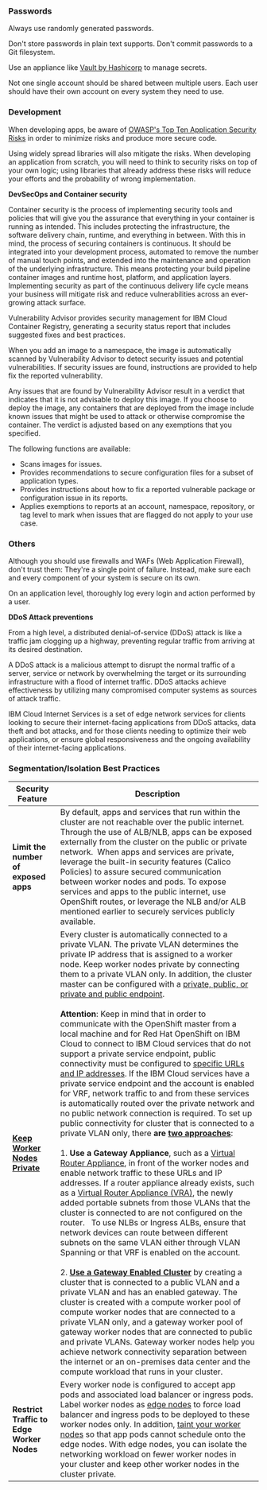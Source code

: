 ### Passwords

Always use randomly generated passwords.

Don't store passwords in plain text supports. Don't commit passwords to a Git filesystem.

Use an appliance like [Vault by Hashicorp](https://www.vaultproject.io/) to manage secrets.

Not one single account should be shared between multiple users. Each user should have their own account on every system they need to use.

### Development

When developing apps, be aware of [OWASP's Top Ten Application Security Risks](https://owasp.org/www-project-top-ten/) in order to minimize risks and produce more secure code.

Using widely spread libraries will also mitigate the risks. When developing an application from scratch, you will need to think to security risks on top of your own logic; using libraries that already address these risks will reduce your efforts and the probability of wrong implementation.

**DevSecOps and Container security**

Container security is the process of implementing security tools and policies that will give you the assurance that everything in your container is running as intended. This includes protecting the infrastructure, the software delivery chain, runtime, and everything in between.
With this in mind, the process of securing containers is continuous. It should be integrated into your development process, automated to remove the number of manual touch points, and extended into the maintenance and operation of the underlying infrastructure. This means protecting your build pipeline container images and runtime host, platform, and application layers. Implementing security as part of the continuous delivery life cycle means your business will mitigate risk and reduce vulnerabilities across an ever-growing attack surface.

Vulnerability Advisor provides security management for IBM Cloud Container Registry, generating a security status report that includes suggested fixes and best practices.

When you add an image to a namespace, the image is automatically scanned by Vulnerability Advisor to detect security issues and potential vulnerabilities. If security issues are found, instructions are provided to help fix the reported vulnerability.

Any issues that are found by Vulnerability Advisor result in a verdict that indicates that it is not advisable to deploy this image. If you choose to deploy the image, any containers that are deployed from the image include known issues that might be used to attack or otherwise compromise the container. The verdict is adjusted based on any exemptions that you specified.

The following functions are available:

- Scans images for issues.
- Provides recommendations to secure configuration files for a subset of application types.
- Provides instructions about how to fix a reported vulnerable package or configuration issue in its reports.
- Applies exemptions to reports at an account, namespace, repository, or tag level to mark when issues that are flagged do not apply to your use case.


### Others

Although you should use firewalls and WAFs (Web Application Firewall), don't trust them: They're a single point of failure. Instead, make sure each and every component of your system is secure on its own.

On an application level, thoroughly log every login and action performed by a user.

**DDoS Attack preventions**

From a high level, a distributed denial-of-service (DDoS) attack is like a traffic jam clogging up a highway, preventing regular traffic from arriving at its desired destination.

A DDoS attack is a malicious attempt to disrupt the normal traffic of a server, service or network by overwhelming the target or its surrounding infrastructure with a flood of internet traffic. DDoS attacks achieve effectiveness by utilizing many compromised computer systems as sources of attack traffic.

IBM Cloud Internet Services is a set of edge network services for clients looking to secure their internet-facing applications from DDoS attacks, data theft and bot attacks, and for those clients needing to optimize their web applications, or ensure global responsiveness and the ongoing availability of their internet-facing applications.

### Segmentation/Isolation Best Practices

| **Security Feature** | **Description** |
| ---------------- | ----------- |
| **Limit the number of exposed apps** | By default, apps and services that run within the cluster are not reachable over the public internet. Through the use of ALB/NLB, apps can be exposed externally from the cluster on the public or private network.  When apps and services are private, leverage the built-in security features (Calico Policies) to assure secured communication between worker nodes and pods. To expose services and apps to the public internet, use OpenShift routes, or leverage the NLB and/or ALB mentioned earlier to securely services publicly available.                                                                                                        |
| **[Keep Worker Nodes Private](https://cloud.ibm.com/docs/openshift?topic=openshift-security#network_segmentation)** | Every cluster is automatically connected to a private VLAN. The private VLAN determines the private IP address that is assigned to a worker node. Keep worker nodes private by connecting them to a private VLAN only. In addition, the cluster master can be configured with a [private, public, or private and public endpoint](https://cloud.ibm.com/docs/openshift?topic=openshift-plan_clusters#workeruser-master). <br><br>**Attention**: Keep in mind that in order to communicate with the OpenShift master from a local machine and for Red Hat OpenShift on IBM Cloud to connect to IBM Cloud services that do not support a private service endpoint, public connectivity must be configured to [specific URLs and IP addresses](https://cloud.ibm.com/docs/openshift?topic=openshift-firewall#firewall_outbound). If the IBM Cloud services have a private service endpoint and the account is enabled for VRF, network traffic to and from these services is automatically routed over the private network and no public network connection is required. To set up public connectivity for cluster that is connected to a private VLAN only, there **are [two approaches](https://cloud.ibm.com/docs/containers?topic=containers-plan_clusters#gateway)**: <br><br>1. **Use a Gateway Appliance**, such as a [Virtual Router Appliance](https://cloud.ibm.com/docs/infrastructure/virtual-router-appliance?topic=virtual-router-appliance-about-the-vra), in front of the worker nodes and enable network traffic to these URLs and IP addresses. If a router appliance already exists, such as a [Virtual Router Appliance (VRA)](https://cloud.ibm.com/docs/infrastructure/virtual-router-appliance?topic=virtual-router-appliance-about-the-vra#about-the-vra), the newly added portable subnets from those VLANs that the cluster is connected to are not configured on the router.   To use NLBs or Ingress ALBs, ensure that network devices can route between different subnets on the same VLAN either through VLAN Spanning or that VRF is enabled on the account. <br><br>2. **[Use a Gateway Enabled Cluster](https://www.ibm.com/cloud/blog/announcements/ibm-cloud-kubernetes-service-gateway-enabled-clusters)** by creating a cluster that is connected to a public VLAN and a private VLAN and has an enabled gateway. The cluster is created with a compute worker pool of compute worker nodes that are connected to a private VLAN only, and a gateway worker pool of gateway worker nodes that are connected to public and private VLANs. Gateway worker nodes help you achieve network connectivity separation between the internet or an on-premises data center and the compute workload that runs in your cluster. |
| **Restrict Traffic to Edge Worker Nodes** | Every worker node is configured to accept app pods and associated load balancer or ingress pods. Label worker nodes as [edge nodes](https://cloud.ibm.com/docs/openshift?topic=openshift-edge#edge) to force load balancer and ingress pods to be deployed to these worker nodes only. In addition, [taint your worker nodes](https://cloud.ibm.com/docs/openshift?topic=openshift-edge#edge_workloads) so that app pods cannot schedule onto the edge nodes. With edge nodes, you can isolate the networking workload on fewer worker nodes in your cluster and keep other worker nodes in the cluster private.|